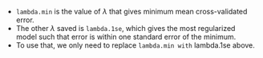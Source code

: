 
* ``lambda.min`` is the value of $\lambda$ that gives minimum mean cross-validated error. 
* The other $\lambda$ saved is ``lambda.1se``, which gives the most regularized model such that error is within one standard error 
of the minimum. 
* To use that, we only need to replace ``lambda.min with`` lambda.1se above.
